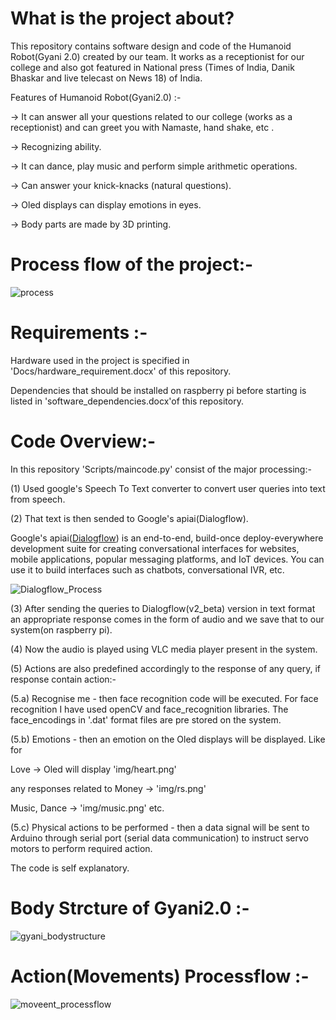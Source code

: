 # What is the project about?
This repository contains software design and code of the Humanoid Robot(Gyani 2.0) created by our team. It works as a receptionist for our college and also got featured in National press (Times of India, Danik Bhaskar and live telecast on News 18) of India.

Features of Humanoid Robot(Gyani2.0) :-

-> It can answer all your questions related to our college (works as a receptionist) and can greet you with Namaste, hand shake, etc .

-> Recognizing ability.

-> It can dance, play music and perform simple arithmetic operations.

-> Can answer your knick-knacks (natural questions).

-> Oled displays can display emotions in eyes. 

-> Body parts are made by 3D printing.
# Process flow of the project:-
![process](https://user-images.githubusercontent.com/39646018/58369617-817f6d80-7f1a-11e9-9427-c5bdfd5c733e.png)

# Requirements :-
Hardware used in the project is specified in 'Docs/hardware_requirement.docx' of this repository.

Dependencies that should be installed on raspberry pi before starting is listed in 'software_dependencies.docx'of this repository.

# Code Overview:-
In this repository 'Scripts/maincode.py' consist of the major processing:-

(1) Used google's Speech To Text converter to convert user queries into text from speech.

(2) That text is then sended to Google's apiai(Dialogflow).

Google's apiai([Dialogflow](https://dialogflow.com/)) is an end-to-end, build-once deploy-everywhere development suite for creating conversational interfaces for websites, mobile applications, popular messaging platforms, and IoT devices. You can use it to build interfaces such as chatbots, conversational IVR, etc.

![Dialogflow_Process](https://user-images.githubusercontent.com/39646018/58425639-e6bc9580-80b7-11e9-8924-ba7881194739.png)

(3) After sending the queries to Dialogflow(v2_beta) version in text format an appropriate response comes in the form of audio and we save that to our system(on raspberry pi).

(4) Now the audio is played using VLC media player present in the system.

(5) Actions are also predefined accordingly to the response of any query, if response contain action:-

(5.a) Recognise me - then face recognition code will be executed. For face recognition I have used openCV and face_recognition libraries. The face_encodings in '.dat' format files are pre stored on the system.

(5.b) Emotions - then an emotion on the Oled displays will be displayed. Like for 

Love -> Oled will display 'img/heart.png'

any responses related to Money -> 'img/rs.png'

Music, Dance -> 'img/music.png' etc.

(5.c) Physical actions to be performed - then a data signal will be sent to Arduino through serial port (serial data communication) to instruct servo motors to perform required action.

The code is self explanatory.

 # Body Strcture of Gyani2.0 :-
![gyani_bodystructure](https://user-images.githubusercontent.com/39646018/61180295-f6754680-a631-11e9-9307-05d5c1bd5616.png)

# Action(Movements) Processflow :-
![moveent_processflow](https://user-images.githubusercontent.com/39646018/61180244-66cf9800-a631-11e9-943d-7b0c3312839f.PNG)
   





















